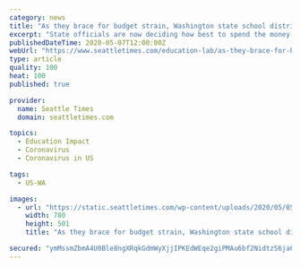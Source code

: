 ```yaml
---
category: news
title: "As they brace for budget strain, Washington state school districts will receive some coronavirus aid"
excerpt: "State officials are now deciding how best to spend the money this summer, which is part of a $2.2 trillion aid package approved by Congress through the Coronavirus Aid, Relief and Economic Security Act (CARES) last month."
publishedDateTime: 2020-05-07T12:00:00Z
webUrl: "https://www.seattletimes.com/education-lab/as-they-brace-for-budget-strain-washington-state-school-districts-will-receive-some-coronavirus-aid/"
type: article
quality: 100
heat: 100
published: true

provider:
  name: Seattle Times
  domain: seattletimes.com

topics:
  - Education Impact
  - Coronavirus
  - Coronavirus in US

tags:
  - US-WA

images:
  - url: "https://static.seattletimes.com/wp-content/uploads/2020/05/05062020_teaser_tzr_151340-780x501.jpg"
    width: 780
    height: 501
    title: "As they brace for budget strain, Washington state school districts will receive some coronavirus aid"

secured: "ymMssmZbmA4U0Ble8ngXRqkGdmWyXjjIPKEdWEqe2giPMAu6bf2NidtzS6ja6Fgu46YJ4iDLK8iGi2I7Ra2gFcFT8iPPjB2oVbDZV6MYOa0sXrUJSsTZsR8DHzxtkv+HEprV4+Nb7o8oBslKHdHVG1dYEcVIpXCbth3PhTnL5Jm623ebwhRcR2fNg37dbP6PmNPdeV+JtntkotbbfiNYl9RZ0i+gP1wj2zYjox83DJ8C4dgZJPcpTDJe8ZmODp/6ideAYf0wc9pAwu8jvysMub7xoMm/eC0WaEStpnbxK4Lb8jvQBg2OVC2XLJG+w4IKZA0DHifK10DySsUFwGlMtWoSvmjp84t9VGTkAI2rupdW/+1yzK3YS88+ciHshzHPA11RuM+FLdH7sTyUzK61l7fWzX4mcSnOGrciJr+WZ/fwqlnCMJ/7JZraWKmGwATTHOPLN2erQGG+tf7uwowYglZ+PjxIAcCgNyTnwfz7sJM=;nhVdClgJOgPLd5HR7abQsw=="
---
```


